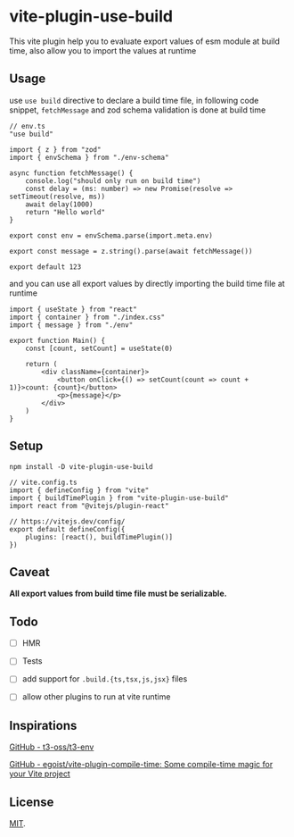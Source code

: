 # vite-plugin-use-build

This vite plugin help you to evaluate export values of esm module at build time, also allow you to import the values at runtime 

## Usage

use `use build` directive to declare a build time file, in following code snippet, `fetchMessage` and zod schema validation is done at build time

```tsx
// env.ts
"use build"

import { z } from "zod"
import { envSchema } from "./env-schema"

async function fetchMessage() {
    console.log("should only run on build time")
    const delay = (ms: number) => new Promise(resolve => setTimeout(resolve, ms))
    await delay(1000)
    return "Hello world"
}

export const env = envSchema.parse(import.meta.env)

export const message = z.string().parse(await fetchMessage())

export default 123
```

and you can use all export values by directly importing the build time file at runtime

```tsx
import { useState } from "react"
import { container } from "./index.css"
import { message } from "./env"

export function Main() {
    const [count, setCount] = useState(0)

    return (
        <div className={container}>
            <button onClick={() => setCount(count => count + 1)}>count: {count}</button>
            <p>{message}</p>
        </div>
    )
}
```

## Setup

```shell
npm install -D vite-plugin-use-build
```

```tsx
// vite.config.ts
import { defineConfig } from "vite"
import { buildTimePlugin } from "vite-plugin-use-build"
import react from "@vitejs/plugin-react"

// https://vitejs.dev/config/
export default defineConfig({
    plugins: [react(), buildTimePlugin()]
})
```

## Caveat

**All export values from build time file must be serializable.**

## Todo

- [ ] HMR

- [ ] Tests

- [ ] add support for `.build.{ts,tsx,js,jsx}` files

- [ ] allow other plugins to run at vite runtime

## Inspirations

[GitHub - t3-oss/t3-env](https://github.com/t3-oss/t3-env)

[GitHub - egoist/vite-plugin-compile-time: Some compile-time magic for your Vite project](https://github.com/egoist/vite-plugin-compile-time)

## License

[MIT](LICENSE).
